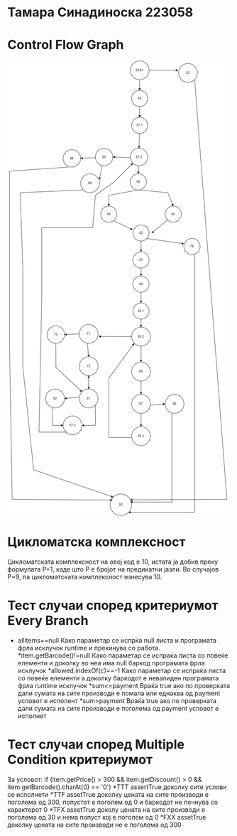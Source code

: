# Тамара Синадиноска 223058

# Control Flow Graph
![Alt text](https://github.com/tammmarra/SI_2024_lab2_223058/blob/master/graf.drawio.png?raw=true)

# Цикломатска комплексност
Цикломатската комплексност на овој код е 10, истата ја добив преку формулата P+1, каде што P е бројот на предикатни јазли. Во случајoв P=9, па цикломатската комплексност изнесува 10.

# Тест случаи според критериумот Every Branch
* allitems==null
  Како параметар се испрќа null листа и програмата фрла исклучок runtime и прекинува со работа.
*item.getBarcode()!=null
 Како параметар се испраќа листа со повеќе елементи и доколку во неа има null баркод програмата фрла исклучок
*allowed.indexOf(c)==-1
 Како параметар се испраќа листа со повеќе елементи а доколку баркодот е невалиден програмата фрла runtime исклучок
*sum<=payment
 Враќа true ако по проверката дали сумата на сите производи е помала или еднаква од payment условот е исполент
*sum>payment
 Враќа true ако по проверката дали сумата на сите производи е поголема од payment условот е исполнет
# Тест случаи според Multiple Condition критериумот
За условот: if (item.getPrice() > 300 && item.getDiscount() > 0 && item.getBarcode().charAt(0)
== '0')
*TTT assertTrue доколку сите услови се исполнети
*TTF assetTrue доколку цената на сите производи е поголема од 300, попустот е поголем од 0 и баркодот не почнува со карактерот 0
*ТFX assetTrue доколу цената на сите производи е поголема од 30 и нема попуст кој е поголем од 0
*FXX assetTrue доколку цената на сите производи не е поголема од 300

